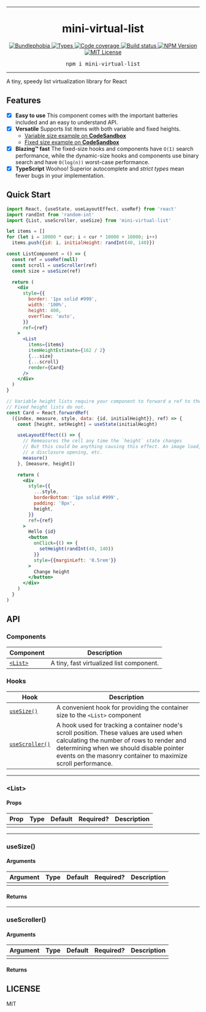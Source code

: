 <hr>
<div align="center">
  <h1 align="center">
    mini-virtual-list
  </h1>
</div>

<p align="center">
  <a href="https://bundlephobia.com/result?p=mini-virtual-list">
    <img alt="Bundlephobia" src="https://img.shields.io/bundlephobia/minzip/mini-virtual-list?style=for-the-badge&labelColor=24292e">
  </a>
  <a aria-label="Types" href="https://www.npmjs.com/package/mini-virtual-list">
    <img alt="Types" src="https://img.shields.io/npm/types/mini-virtual-list?style=for-the-badge&labelColor=24292e">
  </a>
  <a aria-label="Code coverage report" href="https://codecov.io/gh/jaredLunde/mini-virtual-list">
    <img alt="Code coverage" src="https://img.shields.io/codecov/c/gh/jaredLunde/mini-virtual-list?style=for-the-badge&labelColor=24292e">
  </a>
  <a aria-label="Build status" href="https://travis-ci.com/jaredLunde/mini-virtual-list">
    <img alt="Build status" src="https://img.shields.io/travis/com/jaredLunde/mini-virtual-list?style=for-the-badge&labelColor=24292e">
  </a>
  <a aria-label="NPM version" href="https://www.npmjs.com/package/mini-virtual-list">
    <img alt="NPM Version" src="https://img.shields.io/npm/v/mini-virtual-list?style=for-the-badge&labelColor=24292e">
  </a>
  <a aria-label="License" href="https://jaredlunde.mit-license.org/">
    <img alt="MIT License" src="https://img.shields.io/npm/l/mini-virtual-list?style=for-the-badge&labelColor=24292e">
  </a>
</p>

<pre align="center">npm i mini-virtual-list</pre>
<hr>

A tiny, speedy list virtualization library for React

## Features

- [x] **Easy to use** This component comes with the important batteries included and an easy to understand API.
- [x] **Versatile** Supports list items with both variable and fixed heights.
  - [Variable size example on **CodeSandbox**](https://codesandbox.io/s/mini-virtual-list-example-r7fxt?file=/src/App.js)
  - [Fixed size example on **CodeSandbox**](https://codesandbox.io/s/mini-virtual-list-fixed-example-q96ty?file=/src/App.js)
- [x] **Blazing™ fast** The fixed-size hooks and components have `O(1)` search performance, while the dynamic-size hooks and
      components use binary search and have `O(log(n))` worst-case performance.
- [x] **TypeScript** Woohoo! Superior autocomplete and _strict types_ mean fewer bugs in your implementation.

## Quick Start

```jsx harmony
import React, {useState, useLayoutEffect, useRef} from 'react'
import randInt from 'random-int'
import {List, useScroller, useSize} from 'mini-virtual-list'

let items = []
for (let i = 10000 * cur; i < cur * 10000 + 10000; i++)
  items.push({id: i, initialHeight: randInt(40, 140)})

const ListComponent = () => {
  const ref = useRef(null)
  const scroll = useScroller(ref)
  const size = useSize(ref)

  return (
    <div
      style={{
        border: '1px solid #999',
        width: '100%',
        height: 400,
        overflow: 'auto',
      }}
      ref={ref}
    >
      <List
        items={items}
        itemHeightEstimate={162 / 2}
        {...size}
        {...scroll}
        render={Card}
      />
    </div>
  )
}

// Variable height lists require your component to forward a ref to the container.
// Fixed height lists do not.
const Card = React.forwardRef(
  ({index, measure, style, data: {id, initialHeight}}, ref) => {
    const [height, setHeight] = useState(initialHeight)

    useLayoutEffect(() => {
      // Remeasures the cell any time the `height` state changes
      // But this could be anything causing this effect. An image load,
      // a disclosure opening, etc.
      measure()
    }, [measure, height])

    return (
      <div
        style={{
          ...style,
          borderBottom: '1px solid #999',
          padding: '8px',
          height,
        }}
        ref={ref}
      >
        Hello {id}
        <button
          onClick={() => {
            setHeight(randInt(40, 140))
          }}
          style={{marginLeft: '0.5rem'}}
        >
          Change height
        </button>
      </div>
    )
  }
)
```

## API

### Components

| Component         | Description                              |
| ----------------- | ---------------------------------------- |
| [`<List>`](#list) | A tiny, fast virtualized list component. |

### Hooks

| Hook                            | Description                                                                                                                                                                                                                                     |
| ------------------------------- | ----------------------------------------------------------------------------------------------------------------------------------------------------------------------------------------------------------------------------------------------- |
| [`useSize()`](#usesize)         | A convenient hook for providing the container size to the `<List>` component                                                                                                                                                                    |
| [`useScroller()`](#usescroller) | A hook used for tracking a container node's scroll position. These values are used when calculating the number of rows to render and determining when we should disable pointer events on the masonry container to maximize scroll performance. |

---

### &lt;List&gt;

#### Props

| Prop | Type | Default | Required? | Description |
| ---- | ---- | ------- | --------- | ----------- |
|      |      |         |           |             |

---

### useSize()

#### Arguments

| Argument | Type | Default | Required? | Description |
| -------- | ---- | ------- | --------- | ----------- |
|          |      |         |           |             |

#### Returns

---

### useScroller()

#### Arguments

| Argument | Type | Default | Required? | Description |
| -------- | ---- | ------- | --------- | ----------- |
|          |      |         |           |             |

#### Returns

## LICENSE

MIT
